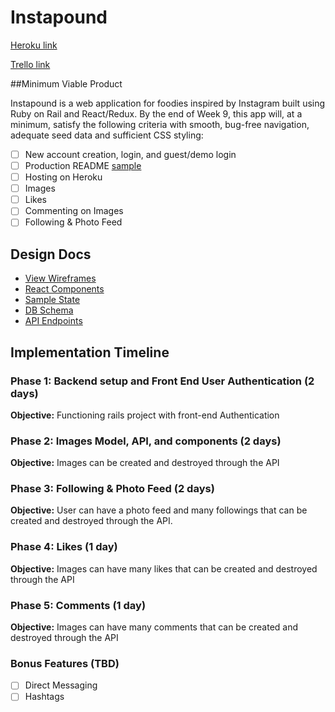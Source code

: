 # Instapound

[Heroku link][heroku]

[Trello link][trello]

[heroku]: http://www.heroku.com
[trello]: https://trello.com/b/YThFg8b8/instapound

##Minimum Viable Product

Instapound is a web application for foodies inspired by Instagram built using Ruby on Rail and React/Redux.  By the end of Week 9, this app will, at a minimum, satisfy the following criteria with smooth, bug-free navigation, adequate seed data and sufficient CSS styling:

- [ ] New account creation, login, and guest/demo login
- [ ] Production README [sample](docs/production_readme.md)
- [ ] Hosting on Heroku
- [ ] Images
- [ ] Likes
- [ ] Commenting on Images
- [ ] Following & Photo Feed

## Design Docs
* [View Wireframes][wireframes]
* [React Components][components]
* [Sample State][sample-state]
* [DB Schema][schema]
* [API Endpoints][api-endpoints]

[wireframes]: docs/wireframes
[components]: docs/component-hierarchy.md
[sample-state]: docs/sample-state.md
[schema]: docs/schema.md
[api-endpoints]: docs/api-endpoints.md

## Implementation Timeline

### Phase 1: Backend setup and Front End User Authentication (2 days)

**Objective:** Functioning rails project with front-end Authentication

### Phase 2: Images Model, API, and components (2 days)

**Objective:** Images can be created and destroyed through the API

### Phase 3: Following & Photo Feed (2 days)

**Objective:** User can have a photo feed and many followings that can be created and destroyed through the API.


### Phase 4: Likes (1 day)

**Objective:** Images can have many likes that can be created and destroyed through the API

### Phase 5: Comments (1 day)

**Objective:** Images can have many comments that can be created and destroyed through the API



### Bonus Features (TBD)
- [ ] Direct Messaging
- [ ] Hashtags
